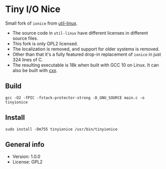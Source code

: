 # Tiny I/O Nice

Small fork of `ionice` from [util-linux](https://github.com/karelzak/util-linux).

* The source code in `util-linux` have different licenses in different source files.
* This fork is only GPL2 licensed.
* The localization is removed, and support for older systems is removed.
* Other than that it's a fully featured drop-in replacement of `ionice` in just 324 lines of C.
* The resulting executable is 18k when built with GCC 10 on Linux. It can also be built with [cxx](https://github.com/xyproto/cxx).

## Build

    gcc -O2 -fPIC -fstack-protector-strong -D_GNU_SOURCE main.c -o tinyionice

## Install

    sudo install -Dm755 tinyionice /usr/bin/tinyionice

## General info

* Version: 1.0.0
* License: GPL2
